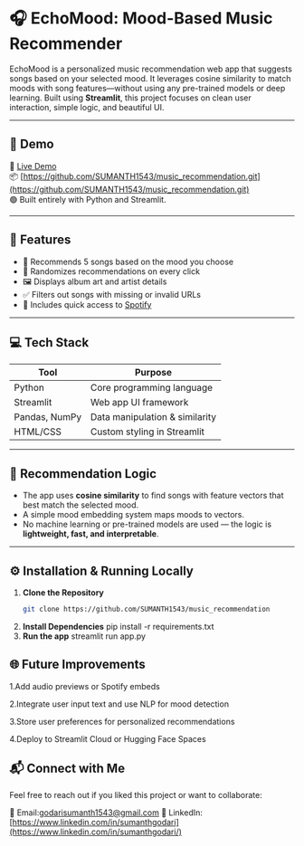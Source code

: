 # 🎧 EchoMood: Mood-Based Music Recommender

EchoMood is a personalized music recommendation web app that suggests songs based on your selected mood. It leverages cosine similarity to match moods with song features—without using any pre-trained models or deep learning. Built using **Streamlit**, this project focuses on clean user interaction, simple logic, and beautiful UI.

---

## 🚀 Demo

🔗 [Live Demo](#)  
📦 [https://github.com/SUMANTH1543/music_recommendation.git](https://github.com/SUMANTH1543/music_recommendation.git)  
🟢 Built entirely with Python and Streamlit.

---

## 📌 Features

- 🎵 Recommends 5 songs based on the mood you choose
- 🎲 Randomizes recommendations on every click
- 🖼️ Displays album art and artist details
- ✅ Filters out songs with missing or invalid URLs
- 💚 Includes quick access to [Spotify](https://www.spotify.com)

---

## 💻 Tech Stack

| Tool          | Purpose                       |
|---------------|-------------------------------|
| Python        | Core programming language     |
| Streamlit     | Web app UI framework          |
| Pandas, NumPy | Data manipulation & similarity|
| HTML/CSS      | Custom styling in Streamlit   |

---

## 🧠 Recommendation Logic

- The app uses **cosine similarity** to find songs with feature vectors that best match the selected mood.
- A simple mood embedding system maps moods to vectors.
- No machine learning or pre-trained models are used — the logic is **lightweight, fast, and interpretable**.

---

## ⚙️ Installation & Running Locally

1. **Clone the Repository**
   ```bash
   git clone https://github.com/SUMANTH1543/music_recommendation
2. **Install Dependencies**
   pip install -r requirements.txt
3. **Run the app**
   streamlit run app.py
## 🌐 Future Improvements

1.Add audio previews or Spotify embeds

2.Integrate user input text and use NLP for mood detection

3.Store user preferences for personalized recommendations

4.Deploy to Streamlit Cloud or Hugging Face Spaces

## 📬 Connect with Me
Feel free to reach out if you liked this project or want to collaborate:

📧 Email:godarisumanth1543@gmail.com
💼 LinkedIn:[https://www.linkedin.com/in/sumanthgodari](https://www.linkedin.com/in/sumanthgodari/)
